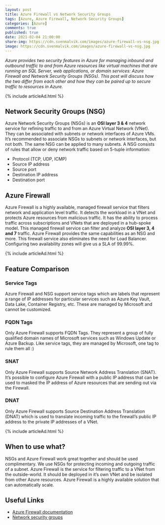 ```yaml
---
layout: post
title: Azure Firewall vs Network Security Groups
tags: [Azure, Azure Firewall, Network Security Groups]
categories: [Azure]
comments: true
published: true
date: 2021-02-04 21:00:00
share-img: https://cdn.svenmalvik.com/images/azure-firewall-vs-nsg.jpg
image: https://cdn.svenmalvik.com/images/azure-firewall-vs-nsg.jpg
---
```


*Azure provides two security features in Azure for managing inbound and outbound traffic to and from Azure resources like virtual machines that are running an SQL Server, web applications, or domain services: Azure Firewall and Network Security Groups (NSGs). This post will discuss how the two differ from each other and how they can be paired up to secure traffic to resources in Azure.*

{% include articleAd.html %}

## Network Security Groups (NSG)

Azure Network Security Groups (NSGs) is an **OSI layer 3 & 4** network service for refining traffic to and from an Azure Virtual Network (VNet). They can be associated with subnets or network interfaces of Azure VMs. It’s recommended to associate NSGs to subnets or network interfaces, but not both. The same NSG can be applied to many subnets. A NSG consists of rules that allow or deny network traffic based on 5-tuple information:

- Protocol (TCP, UDP, ICMP)
- Source IP address
- Source port
- Destination IP address
- Destination port

## Azure Firewall

Azure Firewall is a highly available, managed firewall service that filters network and application level traffic. It detects the workload in a VNet and protects Azure resources from malicious traffic. It has the ability to process traffic across subscriptions and VNets that are deployed in a hub-spoke model. This managed firewall service can filter and analyze **OSI layer 3, 4 and 7** traffic. Azure Firewall provides the same capabilities as an NSG and more. This firewall service also eliminates the need for Load Balancer. Configuring two availability zones will give us a SLA of 99.99%.

{% include articleAd.html %}

## Feature Comparison

### Service Tags

Azure Firewall and NSG support service tags which are labels that represent a range of IP addresses for particular services such as Azure Key Vault, Data Lake, Container Registry, etc. These are managed by Microsoft and cannot be customized.

### FQDN Tags

Only Azure Firewall supports FQDN Tags. They represent a group of fully qualified domain names of Microsoft services such as Windows Update or Azure Backup. Like service tags, they are managed by Microsoft, one tag to rule them all :)

### SNAT

Only Azure Firewall supports Source Network Address Translation (SNAT). It’s possible to configure Azure Firewall with a public IP address that can be used to masked the IP address of Azure resources that are sending out via the Firewall.

### DNAT

Only Azure Firewall supports Source Destination Address Translation (DNAT) which is used to translate incoming traffic to the firewall’s public IP address to the private IP addresses of a VNet.

{% include articleAd.html %}

## When to use what?

NSGs and Azure Firewall work great together and should be used complimentary. We use NSGs for protecting incoming and outgoing traffic of a subnet. Azure Firewall is the service for filtering traffic to a VNet from the outside-world. It should be deployed in it’s own VNet and be isolated from other Azure resources. Azure Firewall is a highly available solution that can automatically scale.

## Useful Links

- [Azure Firewall documentation](https://docs.microsoft.com/en-us/azure/firewall/?WT.mc_id=AZ-MVP-5004080)
- [Network security groups](https://docs.microsoft.com/en-us/azure/virtual-network/network-security-groups-overview?WT.mc_id=AZ-MVP-5004080)